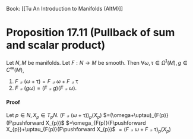 Book: [[Tu An Introduction to Manifolds (AItM)]]
# Proposition 17.11 (Pullback of sum and scalar product)
Let $N,M$ be manifolds.
Let $F:N \to M$ be smooth.
Then $\forall \omega,\uptau\in \Omega^{1}(M),g\in C^{\infty}(M)$,
1. $F\pullback(\omega+\uptau)=F\pullback \omega+F\pullback\uptau$
2. $F\pullback(g\omega)=(F\pullback g)(F\pullback \omega)$.
#### Proof
Let $p\in N,X_{p}\in T_{p}N$.
$(F\pullback(\omega+\uptau))_{p}(X_{p})$
$=(\omega+\uptau)_{F(p)}(F\pushforward X_{p})$
$=\omega_{F(p)}(F\pushforward X_{p})+\uptau_{F(p)}(F\pushforward X_{p})$
$=(F\pullback \omega+F\pullback\uptau)_{p}(X_{p})$
